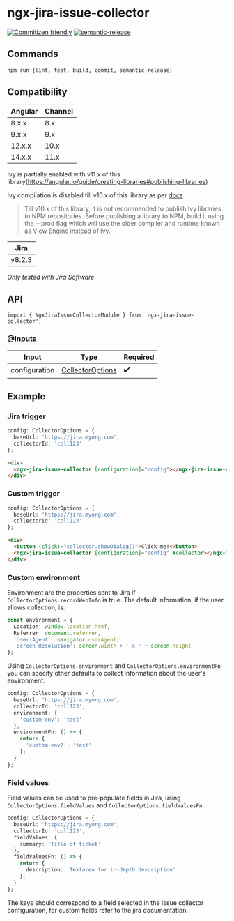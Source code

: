 # ngx-jira-issue-collector

[![Commitizen friendly](https://img.shields.io/badge/commitizen-friendly-brightgreen.svg)](http://commitizen.github.io/cz-cli/)
[![semantic-release](https://img.shields.io/badge/%20%20%F0%9F%93%A6%F0%9F%9A%80-semantic--release-e10079.svg)](https://github.com/semantic-release/semantic-release)

## Commands

```bash
npm run {lint, test, build, commit, semantic-release}
```

## Compatibility

| Angular | Channel |
| ------- | ------- |
| 8.x.x   | 8.x     |
| 9.x.x   | 9.x     |
| 12.x.x  | 10.x    |
| 14.x.x  | 11.x    |

Ivy is partially enabled with v11.x of this library(https://angular.io/guide/creating-libraries#publishing-libraries)

Ivy compilation is disabled till v10.x of this library as per [docs](https://angular.io/guide/creating-libraries#publishing-your-library)

> Till v10.x of this library, it is not recommended to publish Ivy libraries to NPM repositories. Before publishing a library to NPM, build it using the --prod flag which will use the older compiler and runtime known as View Engine instead of Ivy.

| Jira   |
| ------ |
| v8.2.3 |

_Only tested with Jira Software_

## API

`import { NgxJiraIssueCollectorModule } from 'ngx-jira-issue-collector';`

### @Inputs

| Input         | Type                                                          | Required           |
| ------------- | ------------------------------------------------------------- | ------------------ |
| configuration | [CollectorOptions](./src/lib/types/collector-options.type.ts) | :heavy_check_mark: |

## Example

### Jira trigger

```ts
config: CollectorOptions = {
  baseUrl: 'https://jira.myorg.com',
  collectorId: 'coll123'
};
```

```html
<div>
  <ngx-jira-issue-collector [configuration]="config"></ngx-jira-issue-collector>
</div>
```

### Custom trigger

```ts
config: CollectorOptions = {
  baseUrl: 'https://jira.myorg.com',
  collectorId: 'coll123'
};
```

```html
<div>
  <button (click)="collector.showDialog()">Click me!</button>
  <ngx-jira-issue-collector [configuration]="config" #collector></ngx-jira-issue-collector>
</div>
```

### Custom environment

Environment are the properties sent to Jira if `CollectorOptions.recordWebInfo` is true. The default information, if the user allows collection, is:

```ts
const environment = {
  Location: window.location.href,
  Referrer: document.referrer,
  'User-Agent': navigator.userAgent,
  'Screen Resolution': screen.width + ' x ' + screen.height
};
```

Using `CollectorOptions.environment` and `CollectorOptions.environmentFn` you can specify other defaults to collect information about the user's environment.

```ts
config: CollectorOptions = {
  baseUrl: 'https://jira.myorg.com',
  collectorId: 'coll123',
  environment: {
    'custom-env': 'test'
  },
  environmentFn: () => {
    return {
      'custom-env2': 'test'
    };
  }
};
```

### Field values

Field values can be used to pre-populate fields in Jira, using `CollectorOptions.fieldValues` and `CollectorOptions.fieldValuesFn`.

```ts
config: CollectorOptions = {
  baseUrl: 'https://jira.myorg.com',
  collectorId: 'coll123',
  fieldValues: {
    summary: 'Title of ticket'
  },
  fieldValuesFn: () => {
    return {
      description: 'Textarea for in-depth description'
    };
  }
};
```

The keys should correspond to a field selected in the Issue collector configuration, for custom fields refer to the jira documentation.
